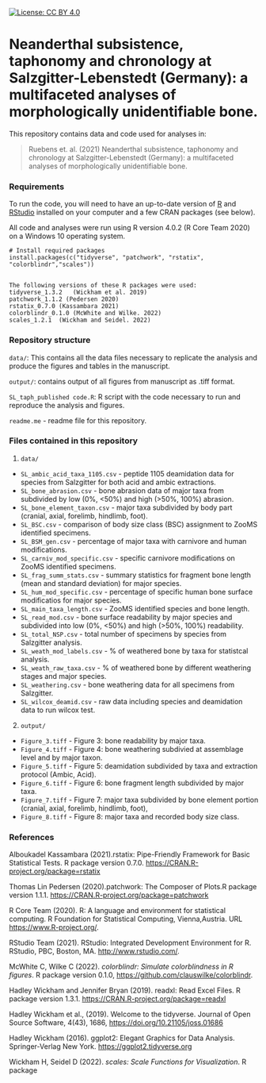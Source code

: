 [![License: CC BY 4.0](https://img.shields.io/badge/License-CC%20BY%204.0-lightgrey.svg)](https://creativecommons.org/licenses/by/4.0/)

# Neanderthal subsistence, taphonomy and chronology at Salzgitter-Lebenstedt (Germany): a multifaceted analyses of morphologically unidentifiable bone.

This repository contains data and code used for analyses in:

> Ruebens et. al. (2021) Neanderthal subsistence, taphonomy and chronology at Salzgitter-Lebenstedt (Germany): a multifaceted analyses of morphologically unidentifiable bone. 

### Requirements
To run the code, you will need to have an up-to-date version of [R](https://www.r-project.org/) and [RStudio](https://rstudio.com/) installed on your computer and a few CRAN packages (see below). 

All code and analyses were run using R version 4.0.2 (R Core Team 2020) on a Windows 10 operating system. 

```
# Install required packages
install.packages(c("tidyverse", "patchwork", "rstatix", "colorblindr","scales"))


The following versions of these R packages were used: 
tidyverse_1.3.2   (Wickham et al. 2019)
patchwork_1.1.2 (Pedersen 2020)
rstatix_0.7.0 (Kassambara 2021)
colorblindr_0.1.0 (McWhite and Wilke. 2022)
scales_1.2.1  (Wickham and Seidel. 2022)

```
### Repository structure
`data/`: This contains all the data files necessary to replicate the analysis and produce the figures and tables in the manuscript. 

`output/`: contains output of all figures from manuscript as .tiff format.

`SL_taph_published code.R`: R script with the code necessary to run and reproduce the analysis and figures.

`readme.me` - readme file for this repository.

### Files contained in this repository

1) `data/`

  * `SL_ambic_acid_taxa_1105.csv` - peptide 1105 deamidation data for species from Salzgitter for both acid and ambic extractions.
  * `SL_bone_abrasion.csv` - bone abrasion data of major taxa from subdivided by low (0%, <50%) and high (>50%, 100%) abrasion.
  * `SL_bone_element_taxon.csv` - major taxa subdivided by body part (cranial, axial, forelimb, hindlimb, foot).
  * `SL_BSC.csv` - comparison of body size class (BSC) assignment to ZooMS identified specimens.
  * `SL_BSM_gen.csv` - percentage of major taxa  with carnivore and human modifications.
  * `SL_carniv_mod_specific.csv` - specific carnivore modifications on ZooMS identified specimens.
  * `SL_frag_summ_stats.csv` - summary statistics for fragment bone length (mean and standard deviation) for major species.
  * `SL_hum_mod_specific.csv` - percentage of specific human bone surface modificatios for major species.
  * `SL_main_taxa_length.csv` - ZooMS identified species and bone length.
  * `SL_read_mod.csv` - bone surface readability by major species and subdivided into low (0%, <50%) and high (>50%, 100%) readability.
  * `SL_total_NSP.csv` - total number of specimens by species from Salzgitter analysis.
  * `SL_weath_mod_labels.csv` - % of weathered bone by taxa for statistcal analysis.
  * `SL_weath_raw_taxa.csv` - % of weathered bone by different weathering stages and major species.
  * `SL_weathering.csv` -  bone weathering data for all specimens from Salzgitter.
  * `SL_wilcox_deamid.csv` - raw data including species and deamidation data to run wilcox test.

2) `output/` 

  * `Figure_3.tiff` - Figure 3: bone readability by major taxa.
  * `Figure_4.tiff` - Figure 4: bone weathering subdivied at assemblage level and by major taxon.
  * `Figure_5.tiff` - Figure 5: deamidation subdivided by taxa and extraction protocol (Ambic, Acid).
  * `Figure_6.tiff` - Figure 6: bone fragment length subdivided by major taxa.
  * `Figure_7.tiff` - Figure 7: major taxa subdivided by bone element portion (cranial, axial, forelimb, hindlimb, foot),
  * `Figure_8.tiff` - Figure 8: major taxa and recorded body size class.

### References

Alboukadel Kassambara (2021).rstatix: Pipe-Friendly Framework
for Basic Statistical Tests. R package version 0.7.0.
https://CRAN.R-project.org/package=rstatix


Thomas Lin Pedersen (2020).patchwork: The Composer of Plots.R package version 1.1.1.  https://CRAN.R-project.org/package=patchwork

R Core Team (2020). R: A language and environment for statistical computing. R Foundation for Statistical Computing, Vienna,Austria. URL
https://www.R-project.org/.

RStudio Team (2021). RStudio: Integrated Development Environment for R. RStudio, PBC, Boston, MA. http://www.rstudio.com/.

  McWhite C, Wilke C (2022). _colorblindr: Simulate colorblindness in R figures_. R package version 0.1.0, <https://github.com/clauswilke/colorblindr>.

Hadley Wickham and Jennifer Bryan (2019). readxl: Read Excel Files. R package version 1.3.1.
https://CRAN.R-project.org/package=readxl

Hadley Wickham et al., (2019). Welcome to the tidyverse. Journal of Open Source Software, 4(43), 1686,     https://doi.org/10.21105/joss.01686

Hadley Wickham (2016). ggplot2: Elegant Graphics for Data Analysis. Springer-Verlag New York. https://ggplot2.tidyverse.org

 Wickham H, Seidel D (2022). _scales: Scale Functions for Visualization_. R package
